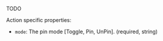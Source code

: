 ﻿TODO

Action specific properties:

- `mode`: The pin mode [Toggle, Pin, UnPin]. (required, string)
